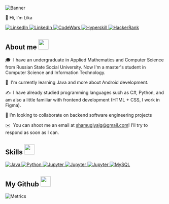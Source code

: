 ![Banner](https://sun9-79.userapi.com/s/v1/if2/xVIts6SmN1nlKyRzhrNQZuPpZRF1AWw_BqU4fr3VuMrhWYiYohQXkqSiShJg1-Eja9dpUhhjAPqqFJ1nCyNYhLUd.jpg?size=984x305&quality=96&type=album)

👋 Hi, I’m Lika

  <a href="https://www.linkedin.com/in/lika-shamugiya-67bb06239/" target="_blank">
    <img alt="LinkedIn" src="https://img.shields.io/badge/LinkedIn-0077B5?style=for-the-badge&logo=linkedin&logoColor=white">
  </a>

  <a href="https://vk.com/sham.lika/" target="_blank">
    <img alt="LinkedIn" src="https://img.shields.io/badge/VK-0077FF?style=for-the-badge&logo=vk&logoColor=white">
  </a>

  <a href="https://www.codewars.com/users/likmugi" target="_blank">
    <img alt="CodeWars" src="https://img.shields.io/badge/CodeWars-red?style=for-the-badge&logo=codewars&logoColor=white">
  </a>

  <a href="https://hyperskill.org/profile/131933476" target="_blank">
    <img alt="Hyperskill" src="https://img.shields.io/badge/Hyperskill-41454A?style=for-the-badge&logo=jetbrains&logoColor=white">
  </a>

  <a href="https://www.hackerrank.com/shelley_bass_li/hackos" target="_blank">
    <img alt="HackerRank" src="https://img.shields.io/badge/-Hackerrank-2EC866?style=for-the-badge&logo=HackerRank&logoColor=white">
  </a>

<h2> About me <img src = "https://media2.giphy.com/media/QssGEmpkyEOhBCb7e1/giphy.gif?cid=ecf05e47a0n3gi1bfqntqmob8g9aid1oyj2wr3ds3mg700bl&rid=giphy.gif" width = 32px> </h2>

🎓  I have an undergraduate in Applied Mathematics and Computer Science from Russian State Social University. Now I'm a master's student in Computer Science and Information Technology.

🌱  I'm currently learning Java and more about Android development.

✍️  I have already studied programming languages such as C#, Python, and am also a little familiar with frontend development (HTML + CSS, I work in Figma).

👯 I’m looking to collaborate on backend software engineering projects

✉️  You can shoot me an email at [shamugiyalg@gmail.com](mailto:shamugiyalg@gmail.com)! I'll try to respond as soon as I can.  

<h2> Skills <img src = "https://media2.giphy.com/media/QssGEmpkyEOhBCb7e1/giphy.gif?cid=ecf05e47a0n3gi1bfqntqmob8g9aid1oyj2wr3ds3mg700bl&rid=giphy.gif" width = 32px> </h2>

  <a href="https://www.java.com" target="_blank">
    <img alt="Java" src="https://img.shields.io/badge/Java-ED8B00?style=for-the-badge&logo=java&logoColor=white">
  </a>
  
  <a href="https://www.python.org" target="_blank">
    <img alt="Python" src="https://img.shields.io/badge/Python-3776AB?style=for-the-badge&logo=python&logoColor=white">
  </a>

  <a href="https://docs.microsoft.com/en-us/dotnet/csharp/" target="_blank">
    <img alt="Jupyter" src="https://img.shields.io/badge/C%23-4F2DE0?&style=for-the-badge&logo=csharp&logoColor=white">
  </a>

  <a href="https://jupyter.org/" target="_blank">
    <img alt="Jupyter" src="https://img.shields.io/badge/Jupyter-F37626.svg?&style=for-the-badge&logo=Jupyter&logoColor=white">
  </a>

  <a href="https://figma.com/" target="_blank">
    <img alt="Jupyter" src="https://img.shields.io/badge/Figma-F68370?&style=for-the-badge&logo=figma&logoColor=white">
  </a>

  <a href="https://www.mysql.com/">
    <img alt="MySQL" src="https://img.shields.io/badge/Microsoft%20SQL%20Server-CC2927?style=for-the-badge&logo=microsoft%20sql%20server&logoColor=white">
  </a>
  
<h2> My Github <img src = "https://media2.giphy.com/media/QssGEmpkyEOhBCb7e1/giphy.gif?cid=ecf05e47a0n3gi1bfqntqmob8g9aid1oyj2wr3ds3mg700bl&rid=giphy.gif" width = 32px> </h2>

![Metrics](https://metrics.lecoq.io/likmugi?template=classic&base.header=0&base.activity=0&base.community=0&base.repositories=0&base.metadata=0&achievements=1&base.indepth=false&achievements.threshold=C&achievements.secrets=true&achievements.display=detailed&achievements.limit=0&config.timezone=Europe%2FMoscow)
